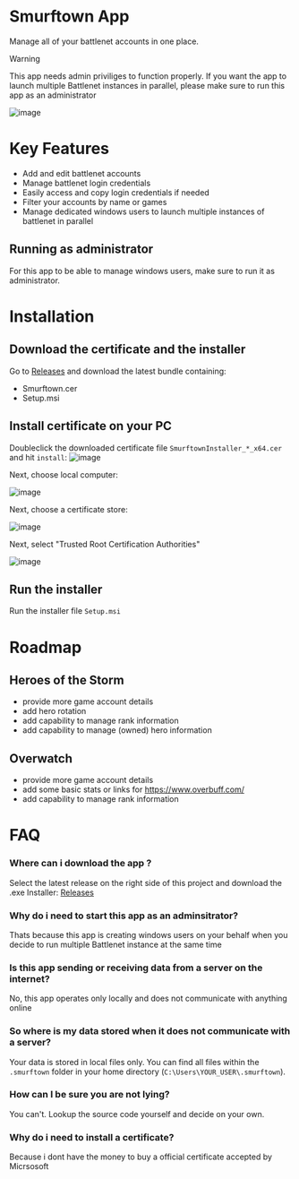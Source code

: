# Smurftown App

Manage all of your battlenet accounts in one place.

> [!WARNING]
> This app needs admin priviliges to function properly. If you want the app to launch multiple Battlenet instances in parallel, please make sure to run this app as an administrator

![image](https://github.com/ZrdJ/smurftown/assets/7228633/e6cd78b6-78e2-444f-8b39-ae002c614467)

# Key Features
* Add and edit battlenet accounts
* Manage battlenet login credentials
* Easily access and copy login credentials if needed
* Filter your accounts by name or games
* Manage dedicated windows users to launch multiple instances of battlenet in parallel

## Running as administrator
For this app to be able to manage windows users, make sure to run it as administrator.

# Installation
## Download the certificate and the installer
Go to [Releases](https://github.com/ZrdJ/smurftown/releases) and download the latest bundle containing:
* Smurftown.cer
* Setup.msi

## Install certificate on your PC
Doubleclick the downloaded certificate file `SmurftownInstaller_*_x64.cer` and hit `install`:
![image](https://github.com/ZrdJ/smurftown/assets/7228633/98a5fe90-6b1c-4d14-bcf5-5a5814ae5ec8)

Next, choose local computer:

![image](https://github.com/ZrdJ/smurftown/assets/7228633/2bbda597-faf9-4f39-be0e-ebd9f14d3b7f)

Next, choose a certificate store:

![image](https://github.com/ZrdJ/smurftown/assets/7228633/8e77b0a3-cff6-4245-a009-80bd3400ab2f)

Next, select "Trusted Root Certification Authorities"

![image](https://github.com/ZrdJ/smurftown/assets/7228633/5fe63957-5b38-45e4-9059-95da5cde7338)



## Run the installer
Run the installer file `Setup.msi`

# Roadmap
## Heroes of the Storm
* provide more game account details
* add hero rotation
* add capability to manage rank information
* add capability to manage (owned) hero information
## Overwatch
* provide more game account details
* add some basic stats or links for https://www.overbuff.com/
* add capability to manage rank information

# FAQ
### Where can i download the app ?
Select the latest release on the right side of this project and download the .exe Installer: [Releases](https://github.com/ZrdJ/smurftown/releases)

### Why do i need to start this app as an adminsitrator?
Thats because this app is creating windows users on your behalf when you decide to run multiple Battlenet instance at the same time

### Is this app sending or receiving data from a server on the internet?
No, this app operates only locally and does not communicate with anything online

### So where is my data stored when it does not communicate with a server?
Your data is stored in local files only. You can find all files within the `.smurftown` folder in your home directory (`C:\Users\YOUR_USER\.smurftown`).

### How can I be sure you are not lying?
You can't. Lookup the source code yourself and decide on your own.

### Why do i need to install a certificate?
Because i dont have the money to buy a official certificate accepted by Micrsosoft


